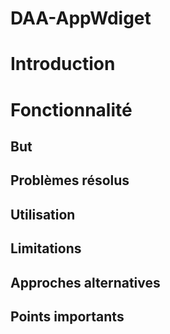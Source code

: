 # DAA-AppWdiget

# Introduction

# Fonctionnalité

## But

## Problèmes résolus

## Utilisation

## Limitations

## Approches alternatives

## Points importants